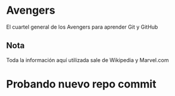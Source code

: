# Avengers

El cuartel general de los Avengers para aprender Git y GitHub

## Nota
Toda la información aquí utilizada sale de Wikipedia y Marvel.com
# Probando nuevo repo commit 